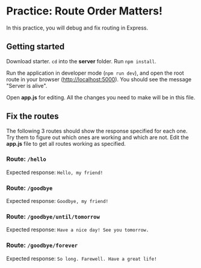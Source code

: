 # Practice: Route Order Matters!

In this practice, you will debug and fix routing in Express.

## Getting started

Download starter. `cd` into the __server__ folder. Run `npm install`.

Run the application in developer mode (`npm run dev`), and open the root route
in your browser ([http://localhost:5000]). You should see the message "Server 
is alive".

Open __app.js__ for editing. All the changes you need to make will be in this 
file.

## Fix the routes

The following 3 routes should show the response specified for each one. Try
them to figure out which ones are working and which are not. Edit the __app.js__
file to get all routes working as specified.

### Route: `/hello`

Expected response: `Hello, my friend!`

### Route: `/goodbye`

Expected response: `Goodbye, my friend!`

### Route: `/goodbye/until/tomorrow`

Expected response: `Have a nice day! See you tomorrow.`

### Route: `/goodbye/forever`

Expected response: `So long. Farewell. Have a great life!`



[http://localhost:5000]: http://localhost:5000